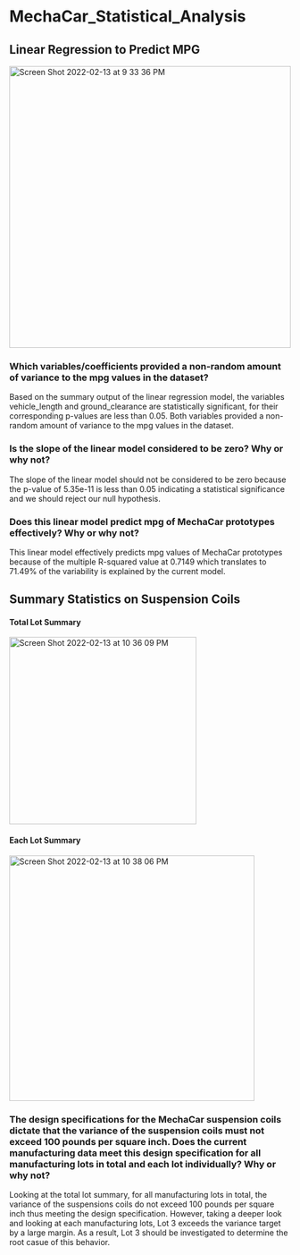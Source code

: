 # MechaCar_Statistical_Analysis

## Linear Regression to Predict MPG
<img width="504" alt="Screen Shot 2022-02-13 at 9 33 36 PM" src="https://user-images.githubusercontent.com/91519293/153795761-39d10d2a-2953-46b8-ba49-44deea4c87b2.png">

### Which variables/coefficients provided a non-random amount of variance to the mpg values in the dataset?
Based on the summary output of the linear regression model, the variables vehicle_length and ground_clearance are statistically significant, for their corresponding p-values are less than 0.05. Both variables provided a non-random amount of variance to the mpg values in the dataset.

### Is the slope of the linear model considered to be zero? Why or why not?
The slope of the linear model should not be considered to be zero because the p-value of 5.35e-11 is less than 0.05 indicating a statistical significance and we should reject our null hypothesis.

### Does this linear model predict mpg of MechaCar prototypes effectively? Why or why not?
This linear model effectively predicts mpg values of MechaCar prototypes because of the multiple R-squared value at 0.7149 which translates to 71.49% of the variability is explained by the current model.

## Summary Statistics on Suspension Coils

#### Total Lot Summary
<img width="335" alt="Screen Shot 2022-02-13 at 10 36 09 PM" src="https://user-images.githubusercontent.com/91519293/153801075-57cc2e08-f6af-46a3-8668-a8710252a5f1.png">

#### Each Lot Summary
<img width="439" alt="Screen Shot 2022-02-13 at 10 38 06 PM" src="https://user-images.githubusercontent.com/91519293/153801097-cf312870-8757-4d10-9abb-694d114beeb2.png">

### The design specifications for the MechaCar suspension coils dictate that the variance of the suspension coils must not exceed 100 pounds per square inch. Does the current manufacturing data meet this design specification for all manufacturing lots in total and each lot individually? Why or why not?

Looking at the total lot summary, for all manufacturing lots in total, the variance of the suspensions coils do not exceed 100 pounds per square inch thus meeting the design specification. However, taking a deeper look and looking at each manufacturing lots, Lot 3 exceeds the variance target by a large margin. As a result, Lot 3 should be investigated to determine the root casue of this behavior.

